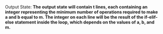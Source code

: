 Output State: **The output state will contain t lines, each containing an integer representing the minimum number of operations required to make a and b equal to m. The integer on each line will be the result of the if-elif-else statement inside the loop, which depends on the values of a, b, and m.**